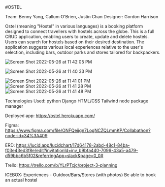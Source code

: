 #OSTEL

Team: Benny Yang, Callum O'Brien, Justin Chan
Designer: Gordon Harrison

Ostel (meaning "Hostel" in various languages) is a booking platform designed to connect travellers with hostels across the globe. 
This is a full CRUD application, enabling users to create, update and delete hostels.
Users can search for hostels based on their desired destination.
The application suggests various local experiences relative to the user's selection, including bars, outdoor parks and stores tailored for backpackers.


![Screen Shot 2022-05-26 at 11 42 05 PM](https://user-images.githubusercontent.com/26353499/170624791-175eaca8-9b67-43b0-a00d-055647e4c9fb.png)

![Screen Shot 2022-05-26 at 11 40 33 PM](https://user-images.githubusercontent.com/26353499/170624629-274831d5-2cb8-4794-9382-f74019d3d706.png)

![Screen Shot 2022-05-26 at 11 41 01 PM](https://user-images.githubusercontent.com/26353499/170624680-45800231-8905-4859-839d-3cfc447982cc.png)
![Screen Shot 2022-05-26 at 11 41 28 PM](https://user-images.githubusercontent.com/26353499/170624730-910d157a-199d-46f0-8e96-6e7c0f729384.png)
![Screen Shot 2022-05-26 at 11 41 48 PM](https://user-images.githubusercontent.com/26353499/170624761-50703c54-6be4-463d-afb3-68e6d1c2498b.png)

Technologies Used:
python
Django
HTML/CSS
Tailwind
node package manager

Deployed app:
https://ostel.herokuapp.com/

Figma:
https://www.figma.com/file/ONFQeiign7LogNCZQLmmKP/Collabathon?node-id=34%3A409

ERD:
https://lucid.app/lucidchart/17d64178-2abd-48c1-84ba-f03e43ed3f8e/edit?invitationId=inv_b9bfa440-7096-43a5-a479-d59bbc6b5f02&referringApp=slack&page=0_0#

Trello:
https://trello.com/b/YLrPTcjc/project-3-planning

ICEBOX:
Experiences - Outdoor/Bars/Stores (with photos)
Be able to book an actual hostel

